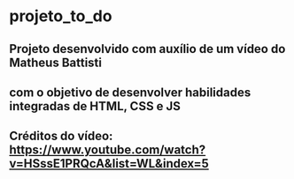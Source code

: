 # projeto_to_do
## Projeto desenvolvido com auxílio de um vídeo do Matheus Battisti
## com o objetivo de desenvolver habilidades integradas de HTML, CSS e JS
## Créditos do vídeo: https://www.youtube.com/watch?v=HSssE1PRQcA&list=WL&index=5
